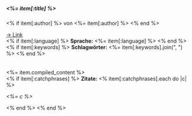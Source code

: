 ##### <%= item[:title] %>

<% if item[:author] %>
von <%= item[:author] %>
<% end %>

<div class="row" >
  <div class="col-lg-2 col-md-2 col-xs-12" >
    <a href="<%= item[:url]%>">&rarr; Link</a>
  </div>

  <div class="col-lg-4 col-md-4 col-xs-12" >
    <% if item[:language] %>
      <b>Sprache:</b> <%= item[:language] %>
    <% end %>
  </div>

  <div class="col-lg-6 col-md-6 col-xs-12" >
    <% if item[:keywords] %>
      <b>Schlagwörter:</b> <%= item[:keywords].join(", ") %>
    <% end %>
  </div>
</div>

<br>
<br>

<div class="row" >
  <div class="col-lg-7 col-md-7 col-xs-12" >
    <%= item.compiled_content %>
  </div>

  <div class="col-lg-5 col-md-5 col-xs-12" >
    <% if item[:catchphrases] %>
      <b>Zitate:</b>
      <% item[:catchphrases].each do |c| %>
        <p><i><%= c %></i></p>
      <% end %>
    <% end %>
  </div>
</div>
